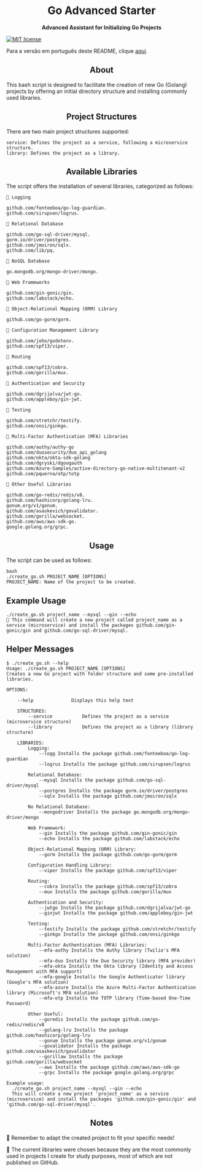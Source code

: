<h1 align="center"> Go Advanced Starter </h1>

<p align="center"> <strong>Advanced Assistant for Initializing Go Projects</strong> </p>

[![MIT license](https://img.shields.io/badge/license-MIT-brightgreen.svg)](https://opensource.org/licenses/MIT)

Para a versão em português deste README, clique [aqui](README.md).

<h2 align="center"> <strong>About</strong> </h2>
This bash script is designed to facilitate the creation of new Go (Golang) projects by offering an initial directory structure and installing commonly used libraries.

<h2 align="center"> <strong>Project Structures</strong> </h2>
There are two main project structures supported:

```
service: Defines the project as a service, following a microservice structure.
library: Defines the project as a library.
```

<h2 align="center"> <strong>Available Libraries</strong> </h2>

The script offers the installation of several libraries, categorized as follows:

```
🔹 Logging

github.com/fonteeboa/go-log-guardian.
github.com/sirupsen/logrus.

🔹 Relational Database

github.com/go-sql-driver/mysql.
gorm.io/driver/postgres.
github.com/jmoiron/sqlx.
github.com/lib/pq.

🔹 NoSQL Database

go.mongodb.org/mongo-driver/mongo.

🔹 Web Frameworks

github.com/gin-gonic/gin.
github.com/labstack/echo.

🔹 Object-Relational Mapping (ORM) Library

github.com/go-gorm/gorm.

🔹 Configuration Management Library

github.com/joho/godotenv.
github.com/spf13/viper.

🔹 Routing

github.com/spf13/cobra.
github.com/gorilla/mux.

🔹 Authentication and Security

github.com/dgrijalva/jwt-go.
github.com/appleboy/gin-jwt.

🔹 Testing

github.com/stretchr/testify.
github.com/onsi/ginkgo.

🔹 Multi-Factor Authentication (MFA) Libraries

github.com/authy/authy-go
github.com/duosecurity/duo_api_golang
github.com/okta/okta-sdk-golang
github.com/dgryski/dgoogauth
github.com/Azure-Samples/active-directory-go-native-multitenant-v2
github.com/pquerna/otp/totp

🔹 Other Useful Libraries

github.com/go-redis/redis/v8.
github.com/hashicorp/golang-lru.
gonum.org/v1/gonum.
github.com/asaskevich/govalidator.
github.com/gorilla/websocket.
github.com/aws/aws-sdk-go.
google.golang.org/grpc.
```

<h2 align="center"> <strong>Usage</strong> </h2>

The script can be used as follows:

```
bash
./create_go.sh PROJECT_NAME [OPTIONS]
PROJECT_NAME: Name of the project to be created.
```

## Example Usage

```
./create_go.sh project_name --mysql --gin --echo
🔹 This command will create a new project called project_name as a service (microservice) and install the packages github.com/gin-gonic/gin and github.com/go-sql-driver/mysql.
```

## Helper Messages

```
$ ./create_go.sh --help
Usage: ./create_go.sh PROJECT_NAME [OPTIONS]
Creates a new Go project with folder structure and some pre-installed libraries.

OPTIONS:

    --help              Displays this help text

    STRUCTURES:
        --service           Defines the project as a service (microservice structure)
        --library           Defines the project as a library (library structure)

    LIBRARIES:
        Logging:
            --logg Installs the package github.com/fonteeboa/go-log-guardian
            --logrus Installs the package github.com/sirupsen/logrus

        Relational Database:
            --mysql Installs the package github.com/go-sql-driver/mysql
            --postgres Installs the package gorm.io/driver/postgres
            --sqlx Installs the package github.com/jmoiron/sqlx

        No Relational Database:
            --mongodriver Installs the package go.mongodb.org/mongo-driver/mongo

        Web Framework:
            --gin Installs the package github.com/gin-gonic/gin
            --echo Installs the package github.com/labstack/echo

        Object-Relational Mapping (ORM) Library:
            --gorm Installs the package github.com/go-gorm/gorm

        Configuration Handling Library:
            --viper Installs the package github.com/spf13/viper

        Routing:
            --cobra Installs the package github.com/spf13/cobra
            --mux Installs the package github.com/gorilla/mux

        Authentication and Security:
            --jwtgo Installs the package github.com/dgrijalva/jwt-go
            --ginjwt Installs the package github.com/appleboy/gin-jwt

        Testing:
            --testify Installs the package github.com/stretchr/testify
            --ginkgo Installs the package github.com/onsi/ginkgo

        Multi-Factor Authentication (MFA) Libraries:
            --mfa-authy Installs the Authy library (Twilio's MFA solution)
            --mfa-duo Installs the Duo Security library (MFA provider)
            --mfa-okta Installs the Okta library (Identity and Access Management with MFA support)
            --mfa-google Installs the Google Authenticator library (Google's MFA solution)
            --mfa-azure Installs the Azure Multi-Factor Authentication library (Microsoft's MFA solution)
            --mfa-otp Installs the TOTP library (Time-based One-Time Password)

        Other Useful:
            --goredis Installs the package github.com/go-redis/redis/v8
            --golang-lru Installs the package github.com/hashicorp/golang-lru
            --gonum Installs the package gonum.org/v1/gonum
            --govalidator Installs the package github.com/asaskevich/govalidator
            --gorillaw Installs the package github.com/gorilla/websocket
            --aws Installs the package github.com/aws/aws-sdk-go
            --grpc Installs the package google.golang.org/grpc

Example usage:
  ./create_go.sh project_name --mysql --gin --echo
  This will create a new project 'project_name' as a service (microservice) and install the packages 'github.com/gin-gonic/gin' and 'github.com/go-sql-driver/mysql'.
```

<h2 align="center"> <strong>Notes</strong> </h2>

🔹 Remember to adapt the created project to fit your specific needs!

🔹 The current libraries were chosen because they are the most commonly used in projects I create for study purposes, most of which are not published on GitHub.